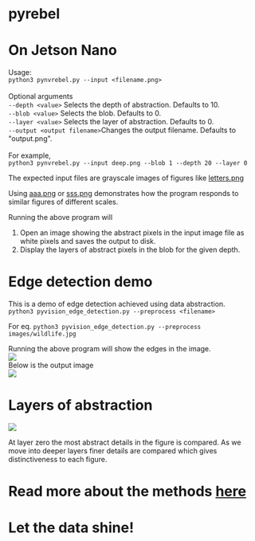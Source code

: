 # pyrebel
# On Jetson Nano
Usage:<br>
```python3 pynvrebel.py --input <filename.png>```<br><br>
Optional arguments<br>
```--depth <value>``` Selects the depth of abstraction. Defaults to 10.<br>
```--blob <value>``` Selects the blob. Defaults to 0.<br>
```--layer <value>``` Selects the layer of abstraction. Defaults to 0.<br>
```--output <output filename>```Changes the output filename. Defaults to "output.png".<br><br>
For example,<br>
```python3 pynvrebel.py --input deep.png --blob 1 --depth 20 --layer 0```<br>

The expected input files are grayscale images of figures like <a href="https://github.com/ps-nithin/pyrebel/blob/main/letters.png">letters.png</a><br>

Using <a href="https://github.com/ps-nithin/pyrebel/blob/main/aaa.png">aaa.png</a> or <a href="https://github.com/ps-nithin/pyrebel/blob/main/sss.png">sss.png</a> demonstrates how the program responds to similar figures of different scales.<br>

Running the above program will 
1. Open an image showing the abstract pixels in the input image file as white pixels and saves the output to disk.
2. Display the layers of abstract pixels in the blob for the given depth.

# Edge detection demo
This is a demo of edge detection achieved using data abstraction.<br>
```python3 pyvision_edge_detection.py --preprocess <filename>```<br>

For eq.
```python3 pyvision_edge_detection.py --preprocess images/wildlife.jpg```<br>

Running the above program will show the edges in the image.<br>
<img src="images/wildlife_small.jpg"></img><br>Below is the output image<br><img src="images/output_wildlife.png"></img>
# Layers of abstraction
<img src="animation.gif"></img>

At layer zero the most abstract details in the figure is compared. As we move into deeper layers finer details are compared which gives distinctiveness to each figure.
# Read more about the methods <a href="https://github.com/ps-nithin/pyrebel/blob/main/intro-r2.pdf">here</a>

# Let the data shine!
